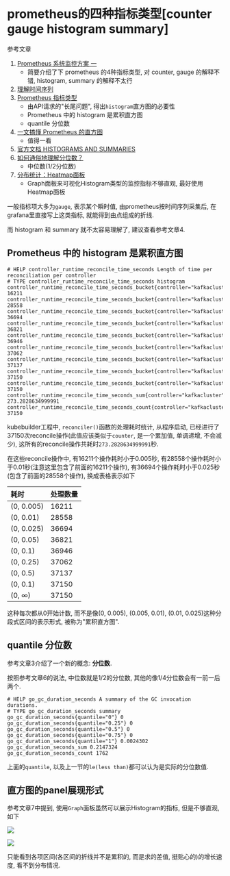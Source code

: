 # prometheus的四种指标类型[counter gauge histogram summary]

参考文章

1. [Prometheus 系统监控方案 一](https://www.cnblogs.com/vovlie/p/Prometheus_CONCEPTS.html)
    - 简要介绍了下 prometheus 的4种指标类型, 对 counter, gauge 的解释不错, histogram, summary 的解释不太行
2. [理解时间序列](https://www.cnblogs.com/sanduzxcvbnm/p/13306085.html)
3. [Prometheus 指标类型](https://fuckcloudnative.io/prometheus/2-concepts/metric_types.html)
    - 由API请求的"长尾问题", 得出`histogram`直方图的必要性
    - Prometheus 中的 histogram 是累积直方图
    - quantile 分位数
4. [一文搞懂 Prometheus 的直方图](https://www.jianshu.com/p/ac7ab610537a/)
    - 值得一看
5. [官方文档 HISTOGRAMS AND SUMMARIES](https://prometheus.io/docs/practices/histograms/)
6. [如何通俗地理解分位数？](https://www.zhihu.com/question/67763556)
    - 中位数(1/2分位数)
7. [分布统计：Heatmap面板](https://yunlzheng.gitbook.io/prometheus-book/part-ii-prometheus-jin-jie/grafana/grafana-panels/use_heatmap_panel)
    - Graph面板来可视化Histogram类型的监控指标不够直观, 最好使用Heatmap面板

一般指标项大多为`gauge`, 表示某个瞬时值, 由prometheus按时间序列采集后, 在grafana里直接写上这类指标, 就能得到由点组成的折线.

而 histogram 和 summary 就不太容易理解了, 建议查看参考文章4.

## Prometheus 中的 histogram 是累积直方图

```
# HELP controller_runtime_reconcile_time_seconds Length of time per reconciliation per controller
# TYPE controller_runtime_reconcile_time_seconds histogram
controller_runtime_reconcile_time_seconds_bucket{controller="kafkacluster",le="0.005"} 16211
controller_runtime_reconcile_time_seconds_bucket{controller="kafkacluster",le="0.01"} 28558
controller_runtime_reconcile_time_seconds_bucket{controller="kafkacluster",le="0.025"} 36694
controller_runtime_reconcile_time_seconds_bucket{controller="kafkacluster",le="0.05"} 36821
controller_runtime_reconcile_time_seconds_bucket{controller="kafkacluster",le="0.1"} 36946
controller_runtime_reconcile_time_seconds_bucket{controller="kafkacluster",le="0.25"} 37062
controller_runtime_reconcile_time_seconds_bucket{controller="kafkacluster",le="0.5"} 37137
controller_runtime_reconcile_time_seconds_bucket{controller="kafkacluster",le="1"} 37150
controller_runtime_reconcile_time_seconds_bucket{controller="kafkacluster",le="+Inf"} 37150
controller_runtime_reconcile_time_seconds_sum{controller="kafkacluster"} 273.2828634999991
controller_runtime_reconcile_time_seconds_count{controller="kafkacluster"} 37150
```

kubebuilder工程中, `reconciler()`函数的处理耗时统计, 从程序启动, 已经进行了37150次reconcile操作(此值应该类似于`counter`, 是一个累加值, 单调递增, 不会减少), 这所有的reconcile操作共耗时`273.2828634999991`秒.

在这些reconcile操作中, 有16211个操作耗时小于0.005秒, 有28558个操作耗时小于0.01秒(注意这里包含了前面的16211个操作), 有36694个操作耗时小于0.025秒(包含了前面的28558个操作), 换成表格表示如下

| 耗时       | 处理数量 |
| :--------- | :------- |
| (0, 0.005) | 16211    |
| (0, 0.01)  | 28558    |
| (0, 0.025) | 36694    |
| (0, 0.05)  | 36821    |
| (0, 0.1)   | 36946    |
| (0, 0.25)  | 37062    |
| (0, 0.5)   | 37137    |
| (0, 0.1)   | 37150    |
| (0, ∞)     | 37150    |

这种每次都从0开始计数, 而不是像(0, 0.005), (0.005, 0.01), (0.01, 0.025)这种分段式区间的表示形式, 被称为"累积直方图".

## quantile 分位数

参考文章3介绍了一个新的概念: **分位数**. 

按照参考文章6的说法, 中位数就是1/2的分位数, 其他的像1/4分位数会有一前一后两个.

```
# HELP go_gc_duration_seconds A summary of the GC invocation durations.
# TYPE go_gc_duration_seconds summary
go_gc_duration_seconds{quantile="0"} 0
go_gc_duration_seconds{quantile="0.25"} 0
go_gc_duration_seconds{quantile="0.5"} 0
go_gc_duration_seconds{quantile="0.75"} 0
go_gc_duration_seconds{quantile="1"} 0.0024302
go_gc_duration_seconds_sum 0.2147324
go_gc_duration_seconds_count 1762
```

上面的`quantile`, 以及上一节的`le(less than)`都可以认为是实际的分位数值.

## 直方图的panel展现形式

参考文章7中提到, 使用`Graph`面板虽然可以展示Histogram的指标, 但是不够直观, 如下

![](https://gitee.com/generals-space/gitimg/raw/master/eb3cd2d627e862de4c608facfba81e45.png)

![](https://gitee.com/generals-space/gitimg/raw/master/7b4e1bec6f891a3702e6a0e1d78cc625.png)

只能看到各项区间(各区间的折线并不是累积的, 而是求的差值, 挺贴心的)的增长速度, 看不到分布情况.

